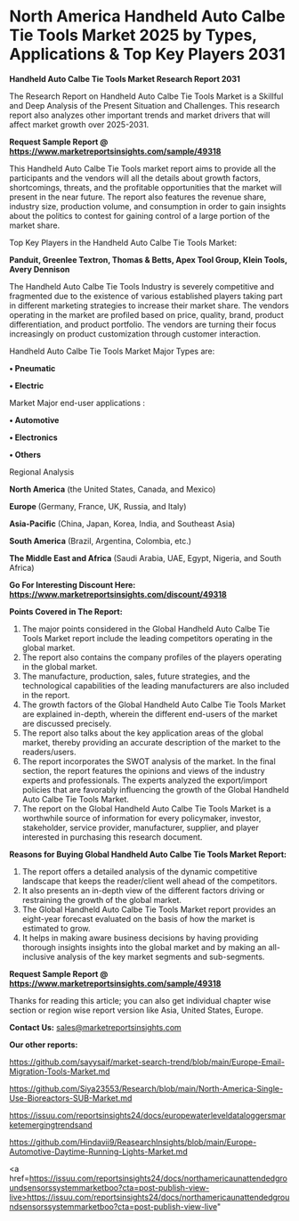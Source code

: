 # North America Handheld Auto Calbe Tie Tools Market 2025 by Types, Applications & Top Key Players 2031

<strong>Handheld Auto Calbe Tie Tools Market Research Report 2031</strong>

The Research Report on Handheld Auto Calbe Tie Tools Market is a Skillful and Deep Analysis of the Present Situation and Challenges. This research report also analyzes other important trends and market drivers that will affect market growth over 2025-2031.

<strong>Request Sample Report @ <a href=https://www.marketreportsinsights.com/sample/49318>https://www.marketreportsinsights.com/sample/49318</a></strong>

This Handheld Auto Calbe Tie Tools market report aims to provide all the participants and the vendors will all the details about growth factors, shortcomings, threats, and the profitable opportunities that the market will present in the near future. The report also features the revenue share, industry size, production volume, and consumption in order to gain insights about the politics to contest for gaining control of a large portion of the market share.

Top Key Players in the Handheld Auto Calbe Tie Tools Market:

<strong>Panduit, Greenlee Textron, Thomas & Betts, Apex Tool Group, Klein Tools, Avery Dennison</strong>

The Handheld Auto Calbe Tie Tools Industry is severely competitive and fragmented due to the existence of various established players taking part in different marketing strategies to increase their market share. The vendors operating in the market are profiled based on price, quality, brand, product differentiation, and product portfolio. The vendors are turning their focus increasingly on product customization through customer interaction.

Handheld Auto Calbe Tie Tools Market Major Types are:

<strong>•  Pneumatic

•  Electric</strong>

Market Major end-user applications :

<strong>•  Automotive

•  Electronics

•  Others</strong>

Regional Analysis

</u><strong><b>North America</b></strong> (the United States, Canada, and Mexico)

<strong><b>Europe </b></strong>(Germany, France, UK, Russia, and Italy)

<strong><b>Asia-Pacific</b></strong> (China, Japan, Korea, India, and Southeast Asia)

<strong><b>South America</b></strong> (Brazil, Argentina, Colombia, etc.)

<strong><b>The Middle East and Africa</b></strong> (Saudi Arabia, UAE, Egypt, Nigeria, and South Africa)

<strong>Go For Interesting Discount Here: <a href=https://www.marketreportsinsights.com/discount/49318>https://www.marketreportsinsights.com/discount/49318</a></strong>

<strong>Points Covered in The Report:</strong>
<ol>
  <li>The major points considered in the Global Handheld Auto Calbe Tie Tools Market report include the leading competitors operating in the global market.</li>
  <li>The report also contains the company profiles of the players operating in the global market.</li>
  <li>The manufacture, production, sales, future strategies, and the technological capabilities of the leading manufacturers are also included in the report.</li>
  <li>The growth factors of the Global Handheld Auto Calbe Tie Tools Market are explained in-depth, wherein the different end-users of the market are discussed precisely.</li>
  <li>The report also talks about the key application areas of the global market, thereby providing an accurate description of the market to the readers/users.</li>
  <li>The report incorporates the SWOT analysis of the market. In the final section, the report features the opinions and views of the industry experts and professionals. The experts analyzed the export/import policies that are favorably influencing the growth of the Global Handheld Auto Calbe Tie Tools Market.</li>
  <li>The report on the Global Handheld Auto Calbe Tie Tools Market is a worthwhile source of information for every policymaker, investor, stakeholder, service provider, manufacturer, supplier, and player interested in purchasing this research document.</li>
</ol>
<strong>Reasons for Buying Global Handheld Auto Calbe Tie Tools Market Report:</strong>

<ol>
  <li>The report offers a detailed analysis of the dynamic competitive landscape that keeps the reader/client well ahead of the competitors.</li>
  <li>It also presents an in-depth view of the different factors driving or restraining the growth of the global market.</li>
  <li>The Global Handheld Auto Calbe Tie Tools Market report provides an eight-year forecast evaluated on the basis of how the market is estimated to grow.</li>
  <li>It helps in making aware business decisions by having providing thorough insights insights into the global market and by making an all-inclusive analysis of the key market segments and sub-segments.</li>
</ol>
<strong>Request Sample Report @ <a href=https://www.marketreportsinsights.com/sample/49318>https://www.marketreportsinsights.com/sample/49318</a></strong>


Thanks for reading this article; you can also get individual chapter wise section or region wise report version like Asia, United States, Europe.

<strong>Contact Us:</strong>
sales@marketreportsinsights.com

<strong>Our other reports:</strong>

<a href=https://github.com/sayysaif/market-search-trend/blob/main/Europe-Email-Migration-Tools-Market.md>https://github.com/sayysaif/market-search-trend/blob/main/Europe-Email-Migration-Tools-Market.md</a>

<a href=https://github.com/Siya23553/Research/blob/main/North-America-Single-Use-Bioreactors-SUB-Market.md>https://github.com/Siya23553/Research/blob/main/North-America-Single-Use-Bioreactors-SUB-Market.md</a>

<a href=https://issuu.com/reportsinsights24/docs/europewaterleveldataloggersmarketemergingtrendsand>https://issuu.com/reportsinsights24/docs/europewaterleveldataloggersmarketemergingtrendsand</a>

<a href=https://github.com/Hindavii9/ReasearchInsights/blob/main/Europe-Automotive-Daytime-Running-Lights-Market.md>https://github.com/Hindavii9/ReasearchInsights/blob/main/Europe-Automotive-Daytime-Running-Lights-Market.md</a>

<a href=https://issuu.com/reportsinsights24/docs/northamericaunattendedgroundsensorssystemmarketboo?cta=post-publish-view-live>https://issuu.com/reportsinsights24/docs/northamericaunattendedgroundsensorssystemmarketboo?cta=post-publish-view-live</a>"
